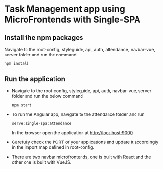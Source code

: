# Task Management app using MicroFrontends with Single-SPA

## Install the npm packages

Navigate to the root-config, styleguide, api, auth, attendance, navbar-vue, server folder and run the command

```js
npm install
```

## Run the application

- Navigate to the root-config, styleguide, api, auth, navbar-vue, server folder and run the below command

  ```js
  npm start
  ```

- To run the Angular app, navigate to the attendance folder and run

  ```js
  serve:single-spa:attendance
  ```

  In the browser open the application at <http://localhost:9000>

- Carefully check the PORT of your applications and update it accordingly in the import map defined in root-config.

- There are two navbar microfrontends, one is built with React and the other one is built with VueJS.
